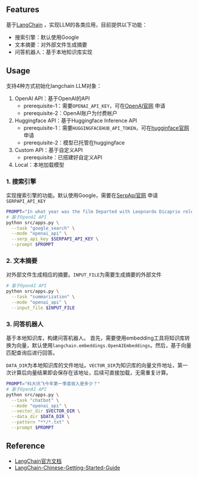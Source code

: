 ## Features

基于[LangChain](https://github.com/hwchase17/langchain) ，实现LLM的各类应用，目前提供以下功能：

- 搜索引擎：默认使用Google
- 文本摘要：对外部文件生成摘要
- 问答机器人：基于本地知识库实现

## Usage
支持4种方式初始化langchain LLM对象：
1. OpenAI API：基于OpenAI的API
   - prerequisite-1：需要```OPENAI_API_KEY```，可在[OpenAI官网](https://platform.openai.com/account/api-keys) 申请
   - prerequisite-2：OpenAI账户为付费帐户
2. Huggingface API：基于Huggingface Inference API
   - prerequisite-1：需要```HUGGINGFACEHUB_API_TOKEN```，可在[hugginface官网](https://huggingface.co/settings/tokens) 申请
   - prerequisite-2：模型已托管在huggingface
3. Custom API：基于自定义API
   - prerequisite：已搭建好自定义API
4. Local：本地加载模型

### 1. 搜索引擎
实现搜索引擎的功能。默认使用Google，需要在[SerpApi官网](https://serpapi.com/) 申请```SERPAPI_API_KEY```
```bash
PROMPT="In what year was the film Departed with Leopnardo Dicaprio released?"
# 基于OpenAI API
python src/apps.py \
  --task "google_search" \
  --mode "openai_api" \
  --serp_api_key $SERPAPI_API_KEY \
  --prompt $PROMPT
```

### 2. 文本摘要
对外部文件生成相应的摘要。```INPUT_FILE```为需要生成摘要的外部文件
```bash
# 基于OpenAI API
python src/apps.py \
  --task "summarization" \
  --mode "openai_api" \
  --input_file $INPUT_FILE
```

### 3. 问答机器人
基于本地知识库，构建问答机器人。 首先，需要使用embedding工具将知识库转换为向量，默认使用```langchain.embeddings.OpenAIEmbeddings```。然后，基于向量匹配查询后进行回答。

```DATA_DIR```为本地知识库的文件地址。```VECTOR_DIR```为知识库的向量文件地址，第一次计算后向量结果即会保存在该地址，后续可直接加载，无需重复计算。
```bash
PROMPT="科大讯飞今年第一季度收入是多少？"
# 基于OpenAI API
python src/apps.py \
  --task "chatbot" \
  --mode "openai_api" \
  --vector_dir $VECTOR_DIR \
  --data_dir $DATA_DIR \
  --pattern "**/*.txt" \
  --prompt $PROMPT
```


## Reference
- [LangChain官方文档](https://python.langchain.com/docs/get_started/introduction.html)
- [LangChain-Chinese-Getting-Started-Guide](https://github.com/liaokongVFX/LangChain-Chinese-Getting-Started-Guide/tree/main)